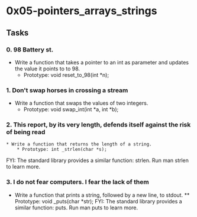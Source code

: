 # 0x05-pointers_arrays_strings

## Tasks

### 0. 98 Battery st.
* Write a function that takes a pointer to an int as parameter and updates the value it points to to 98.
	* Prototype: void reset_to_98(int *n);

### 1. Don't swap horses in crossing a stream
* Write a function that swaps the values of two integers.
	* Prototype: void swap_int(int *a, int *b);

### 2. This report, by its very length, defends itself against the risk of being read
	* Write a function that returns the length of a string.
		* Prototype: int _strlen(char *s);
FYI: The standard library provides a similar function: strlen. Run man strlen to learn more.

### 3. I do not fear computers. I fear the lack of them
* Write a function that prints a string, followed by a new line, to stdout.
	** Prototype: void _puts(char *str);
FYI: The standard library provides a similar function: puts. Run man puts to learn more.
